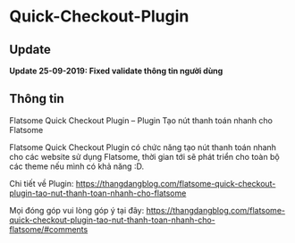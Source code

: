 # Quick-Checkout-Plugin

<h2>Update</h2>
<b>Update 25-09-2019: Fixed validate thông tin người dùng</b>

<h2>Thông tin</h2>
Flatsome Quick Checkout Plugin – Plugin Tạo nút thanh toán nhanh cho Flatsome

Flatsome Quick Checkout Plugin có chức năng tạo nút thanh toán nhanh cho các website sử dụng Flatsome, thời gian tới sẽ phát triển cho toàn bộ các theme nếu mình có khả năng :D.

Chi tiết về Plugin: https://thangdangblog.com/flatsome-quick-checkout-plugin-tao-nut-thanh-toan-nhanh-cho-flatsome

Mọi đóng góp vui lòng góp ý tại đây: https://thangdangblog.com/flatsome-quick-checkout-plugin-tao-nut-thanh-toan-nhanh-cho-flatsome/#comments
